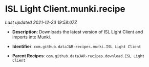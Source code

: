 # ISL Light Client.munki.recipe

_Last updated 2021-12-23 19:58:07Z_

- **Description**: Downloads the latest version of ISL Light Client and imports into Munki.

- **Identifier**: `com.github.dataJAR-recipes.munki.ISL Light Client`

- **Parent Recipes**: `com.github.dataJAR-recipes.download.ISL Light Client`